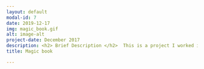 ```yaml
---
layout: default
modal-id: 7
date: 2019-12-17
img: magic_book.gif
alt: image-alt
project-date: December 2017
description: <h2> Brief Description </h2>  This is a project I worked in Soliton, where we deliver R&D as a service. Due to Non-Disclosure Agreements we had with the customer, I had cannot reveal any part of the algorithm design. I am just going to state what part I worked in this product, when delivered some parts of this software as a service. <br><br> <h2> My role in this project</h2><ul><li> I was a part of the team that developed an algorithm that synthesizes adaptive background for a given album page by picking up colors from all the photos in the page. This was done by Filtering colors according to a definition (which cannot be revealed, because that's propriety of the company)and quantiszed them to pick colors and used them to synthesize a  background. </li><li>Developed an algorithm for placing decoration objects according to the rules defined by the aesthetics associated with each of them. Came up with a mathematical formulation to measure the aesthetics and storytelling value of a picture.<br><br> For more details on the product, visit the <a href="https://www.gomagicbook.com/" target="_blank">product</a> website. This is one of those rare projects, where I am going to state this - " Please don't get in touch with me if you need to know more on this because I cannot reveal more than what I have written here"
title: Magic book 

---
```

